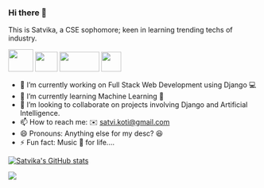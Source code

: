 ### Hi there 👋 
This is Satvika, a CSE sophomore; keen in learning trending techs of industry.

<a href="https://www.linkedin.com/in/satvika-koti-5766201a4/"><img src="https://theshepherdgroup.com/wp-content/uploads/2018/11/12.png" width=50px height=45px></a>
<a href="https://www.hackerrank.com/satvi_koti"><img src="https://upload.wikimedia.org/wikipedia/commons/thumb/4/40/HackerRank_Icon-1000px.png/800px-HackerRank_Icon-1000px.png"  width=45px height=40px></a>
<a href="mailto: satvi.koti@gmail.com"><img src="https://1000logos.net/wp-content/uploads/2021/05/Gmail-logo.png" width=80px height=40px></a>
<a href="https://github.com/satvikakoti"><img src="https://img-premium.flaticon.com/png/512/25/25231.png?token=exp=1623077972~hmac=40e3929515baf175b6a3f532557199fe" width=40px height=40px></a>
<!--
**satvikakoti/satvikakoti** is a ✨ _special_ ✨ repository because its `README.md` (this file) appears on your GitHub profile.

Here are some ideas to get you started:-->

- 🔭 I’m currently working on Full Stack Web Development using Django 💻
- 🌱 I’m currently learning Machine Learning 🎰
- 👯 I’m looking to collaborate on projects involving Django and Artificial Intelligence.
- 📫 How to reach me: ✉️ satvi.koti@gmail.com
- 😄 Pronouns: Anything else for my desc? 😆
- ⚡ Fun fact: Music 🎵 for life....

[![Satvika's GitHub stats](https://github-readme-stats.vercel.app/api?username=satvikakoti)](https://github.com/satvikakoti/github-readme-stats)

![](https://media.tenor.com/images/7f7323bed7a9e4b31050a8f05f771185/tenor.gif)

